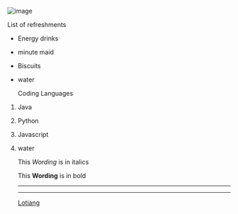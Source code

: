 <!-- images-->
![image](https://avatars.githubusercontent.com/u/93643349?s=400&u=82dd5594370093a678246ab70b2f8703f4113dd9&v=4)

<!--Unordered List -->
List of refreshments

* Energy drinks

* minute maid

* Biscuits

* water
  
  <!--Odered List -->
  Coding Languages

1. Java
1. Python
1. Javascript
1. water
   
   <!--Italics -->
   This *Wording* is in italics

   <!-- Bold -->
   This **Wording** is in bold

   <!-- Horizontal lines -->
   ___
   --- 

   [Lotiang](https://github.com/Lotiang/iTalanta-markdown.git)
  
  


